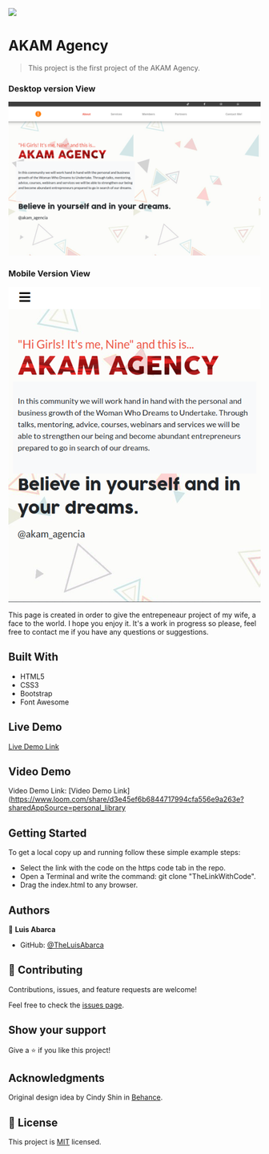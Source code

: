![](https://img.shields.io/badge/Microverse-blueviolet)

# AKAM Agency

> This project is the first project of the AKAM Agency.

### Desktop version View
![screenshot](./screenshots/desktop.png)

### Mobile Version View
![screenshot](./screenshots/mobile.png)

This page is created in order to give the entrepeneaur project of my wife,
a face to the world. I hope you enjoy it. It's a work in progress so please, 
feel free to contact me if you have any questions or suggestions.

## Built With

- HTML5
- CSS3
- Bootstrap
- Font Awesome

## Live Demo

[Live Demo Link](https://theluisabarca.github.io/AKAM_LandingPage/)

## Video Demo
Video Demo Link: [Video Demo Link](https://www.loom.com/share/d3e45ef6b6844717994cfa556e9a263e?sharedAppSource=personal_library

## Getting Started

To get a local copy up and running follow these simple example steps:

- Select the link with the code on the https code tab in the repo.
- Open a Terminal and write the command: git clone "TheLinkWithCode".
- Drag the index.html to any browser.

## Authors

👤 **Luis Abarca**

- GitHub: [@TheLuisAbarca](https://github.com/TheLuisAbarca)

## 🤝 Contributing

Contributions, issues, and feature requests are welcome!

Feel free to check the [issues page](../../issues/).

## Show your support

Give a ⭐️ if you like this project!

## Acknowledgments

Original design idea by Cindy Shin in [Behance](https://www.behance.net/adagio07).

## 📝 License

This project is [MIT](./MIT.md) licensed.
